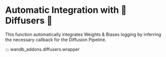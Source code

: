 # Automatic Integration with 🤗 Diffusers 🧨

This function automatically integrates Weights & Biases logging by inferring the necessary callback for the Diffusion Pipeline.

::: wandb_addons.diffusers.wrapper
